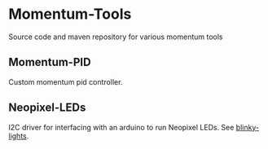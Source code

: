 # Momentum-Tools
Source code and maven repository for various momentum tools

## Momentum-PID
Custom momentum pid controller. 

## Neopixel-LEDs
I2C driver for interfacing with an arduino to run Neopixel LEDs. See [blinky-lights](https://github.com/momentumfrc/blinky-lights).
